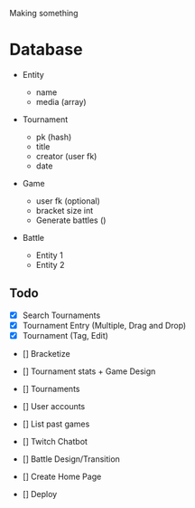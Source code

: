 Making something

# Database
- Entity
    - name
    - media (array)

- Tournament
    - pk (hash)
    - title
    - creator (user fk)
    - date

- Game
    - user fk (optional)
    - bracket size int
    - Generate battles ()

- Battle 
    - Entity 1 
    - Entity 2
    
Todo
-------
- [x] Search Tournaments
- [x] Tournament Entry (Multiple, Drag and Drop)
- [x] Tournament (Tag, Edit)
- [] Bracketize
- [] Tournament stats + Game Design
- [] Tournaments

- [] User accounts
- [] List past games
- [] Twitch Chatbot

- [] Battle Design/Transition
- [] Create Home Page

- [] Deploy